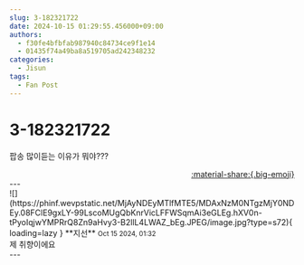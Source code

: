 ```yaml
---
slug: 3-182321722
date: 2024-10-15 01:29:55.456000+09:00
authors:
  - f30fe4bfbfab987940c84734ce9f1e14
  - 01435f74a49ba8a519705ad242348232
categories:
  - Jisun
tags:
  - Fan Post
---
```


# 3-182321722

<div class="post-container" markdown="1">
<div class="content-container md-sidebar__scrollwrap" markdown="1">

팝송 많이듣는 이유가 뭐야???

</div>
</div>

<div style="text-align: right;" markdown="1">
<a href="https://weverse.io/fromis9/fanpost/3-182321722" style="text-align: right;">:material-share:{.big-emoji}</a>
</div>
---

<div class="comments-container md-sidebar__scrollwrap" markdown="1">
<div class="comment" markdown="1">
<div class='id-container' markdown="1">
![](https://phinf.wevpstatic.net/MjAyNDEyMTlfMTE5/MDAxNzM0NTgzMjY0NDEy.08FClE9gxLY-99LscoMUgQbKnrVicLFFWSqmAi3eGLEg.hXV0n-tPyoIqjwYMPRrQ8Zn9aHvy3-B2llL4LWAZ_bEg.JPEG/image.jpg?type=s72){ loading=lazy }
**<span class="artist">지선</span>** <small>Oct 15 2024, 01:32</small><br>
</div>
<div class='comment-body' markdown="1">
제 취향이에요
</div>
</div>
</div>
---
